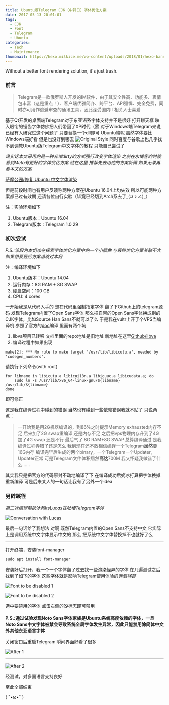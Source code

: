 ```yaml
---
title: Ubuntu版Telegram CJK（中韩日）字体优化方案
date: 2017-05-13 20:01:01
tags:
  - CJK
  - Font
  - Telegram
  - Ubuntu
categories:
  - Tech
  - Maintenance
thumbnail: https://hexo.milkice.me/wp-content/uploads/2018/01/hexo-banner-ubuntu-telegram-cjk-font-optimization.png
---
```


Without a better font rendering solution, it's just trash.

### 前言
> Telegram是一款俄罗斯人开发的IM软件，由于其安全性高、功能多、表情包丰富（这是重点！）、客户端优雅简介、跨平台、API强悍、完全免费，同时亦可用作逃避审查的通讯工具，因此深受国内IT相关人士喜爱

基于Qt开发的桌面端Telegram对于东亚语系字体支持并不是很好
打开聊天框
映入眼帘的锯齿字体仿佛把人们带回了XP时代（雾
对于Windows端Telegram来说 已经有人研究过这个问题了 只要替换一个dll即可
Ubuntu端呢 虽然字体要比Windows端好看 但是也没好到哪去
![Original Style](https://hexo.milkice.me/wp-content/uploads/2017/05/ubuntu-telegram-cjk-font-1.png)
同时百度与谷歌上也几乎找不到调教Ubuntu版Telegram中文字体的教程 只能自己尝试了

*说实话本文采用的是一种非常dirty的方式强行改变字体渲染
之前在水博客的时候看到Meto有更好的字体优化方案 贴在这里 推荐先去用他的方案折腾 如果无果再看本文的方案*

[萨摩公园/修复 Ubuntu 中文字体渲染](https://i-meto.com/fix-chinese-font-display/)

但是前段时间也有用户反馈称两种方案在Ubuntu 16.04上均失效 所以可能两种方案都已过有效期 还请各位自行实验（毕竟已经切到Arch系去了_(:зゝ∠)_）

注：实验环境如下
1. Ubuntu版本：Ubuntu 16.04
2. Telegram版本：Telegram 1.0.29

### 初次尝试
*P.S.:该段为本奶冰在探索字体优化方案中的一个小插曲*
*与最终优化方案关联不大*
*如果想要最后方案请跳过本段*

注：编译环境如下
1. Ubuntu版本：Ubuntu 14.04
2. 运行内存：8G RAM + 8G SWAP
3. 硬盘空间：100 GB
4. CPU: 4 cores

一开始我是从代码入手的 想在代码里强制指定字体
翻了下Github上的telegram源码 发现Telegram内置了Open Sans字体
那么把自带的Open Sans字体换成别的CJK字体，比如Source Han Sans不就可以了么
于是我在vultr上开了个VPS当编译机 参照了官方的[doc](https://github.com/telegramdesktop/tdesktop/blob/dev/docs/building-cmake.md)编译
里面有两个坑 
1. libva项目已转移 文档里面的repo地址是旧地址
新地址在这里[Github/libva](https://github.com/01org/libva)
2. 编译过程中如果出现

```
make[2]: *** No rule to make target '/usr/lib/libicutu.a', needed by 'codegen_numbers'.
```

请执行下列命令(with root)

```shell
for libname in libicutu.a libicui18n.a libicuuc.a libicudata.a; do
    sudo ln -s /usr/lib/x86_64-linux-gnu/${libname} /usr/lib/${libname}
done
```

即可修正

这是我在编译过程中碰到的错误 当然也有碰到一些依赖错误我就不贴了
只说两点：
> 一开始我是用2G机器编译的，到86%之时提示Memory exhausted内存不足
后来加了2G swap重编译 还是内存不足
之后把vps物理内存升到了4G 加了4G swap 还是不行
最后气了 8G RAM+8G SWAP 总算编译通过
是我编译过程弄错了还是怎么 我到现在还不敢相信编译一个Telegram**居然**要16G内存
编译完毕后生成的两个binary，一个Telegram一个Updater，Updater正常
可是Telegram文件体积居然**高达**700M 我又怀疑我做错了什么……

其实我只是把官方的代码原封不动地编译了下
在编译成功后奶冰打算把字体换掉重新编译
可是后来某人的一句话让我有了另外一个idea

### 另辟蹊径
*第二次编译前奶冰和ItsLucas在吐槽Telegram字体*

![Conversation with Lucas](https://hexo.milkice.me/wp-content/uploads/2017/05/ubuntu-telegram-cjk-font-2.png)

最后一句话给了我想法
对啊 既然Telegram内置的Open Sans不支持中文
它实际上是调用系统中文字体显示中文的
那么 把系统中文字体替换掉不也就好了么

------

打开终端，安装font-manager

```
sudo apt install font-manager
```

安装好后打开，我一个一个字体翻了过去找一些渲染怪异的字体
在几遍测试之后找到了如下的字体 这些字体就是影响Telegram使用体验的<em>罪魁祸首</em>

![Font to be disabled 1](https://hexo.milkice.me/wp-content/uploads/2017/05/ubuntu-telegram-cjk-font-3.png)

![Font to be disabled 2](https://hexo.milkice.me/wp-content/uploads/2017/05/ubuntu-telegram-cjk-font-4.png)

选中要禁用的字体 点击右侧的🛇标志即可禁用

**P.S.:通过试验发现Noto Sans字体家族是Ubuntu系统高度依赖的字体，一旦Noto Sans中文字体被禁会导致系统全局字体发生异常，因此只能禁用除简体中文外其他东亚语言字体**

关闭窗口后重启Telegram 瞬间界面好看了很多

![After 1](https://hexo.milkice.me/wp-content/uploads/2017/05/ubuntu-telegram-cjk-font-5.png)

------

![After 2](https://hexo.milkice.me/wp-content/uploads/2017/05/ubuntu-telegram-cjk-font-6.png)

经测试，对多国语言支持良好

至此全部结束

( ¯•ω•¯ )
